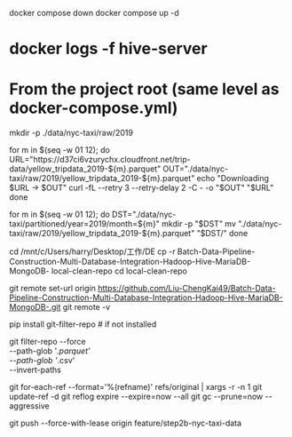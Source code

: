 docker compose down
docker compose up -d

# docker logs -f hive-server


# From the project root (same level as docker-compose.yml)
mkdir -p ./data/nyc-taxi/raw/2019

for m in $(seq -w 01 12); do
  URL="https://d37ci6vzurychx.cloudfront.net/trip-data/yellow_tripdata_2019-${m}.parquet"
  OUT="./data/nyc-taxi/raw/2019/yellow_tripdata_2019-${m}.parquet"
  echo "Downloading $URL -> $OUT"
  curl -fL --retry 3 --retry-delay 2 -C - -o "$OUT" "$URL"
done



for m in $(seq -w 01 12); do
  DST="./data/nyc-taxi/partitioned/year=2019/month=${m}"
  mkdir -p "$DST"
  mv "./data/nyc-taxi/raw/2019/yellow_tripdata_2019-${m}.parquet" "$DST/"
done


cd /mnt/c/Users/harry/Desktop/工作/DE
cp -r Batch-Data-Pipeline-Construction-Multi-Database-Integration-Hadoop-Hive-MariaDB-MongoDB- local-clean-repo
cd local-clean-repo


git remote set-url origin https://github.com/Liu-ChengKai49/Batch-Data-Pipeline-Construction-Multi-Database-Integration-Hadoop-Hive-MariaDB-MongoDB-.git
git remote -v


pip install git-filter-repo  # if not installed

git filter-repo --force \
  --path-glob '*.parquet' \
  --path-glob '*.csv' \
  --invert-paths


git for-each-ref --format='%(refname)' refs/original | xargs -r -n 1 git update-ref -d
git reflog expire --expire=now --all
git gc --prune=now --aggressive


git push --force-with-lease origin feature/step2b-nyc-taxi-data
